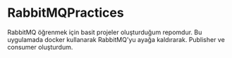 # RabbitMQPractices

RabbitMQ öğrenmek için basit projeler oluşturduğum repomdur. Bu uygulamada docker kullanarak RabbitMQ'yu ayağa kaldırarak. Publisher ve consumer oluşturdum.
